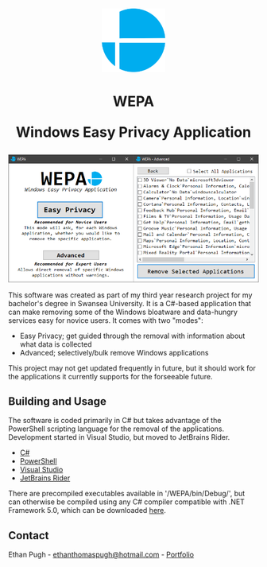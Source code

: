 
<!-- PROJECT LOGO -->
<br />
<p align="center">
    <img src="images/logo.png" alt="Logo" width="128" height="128">
    <h1 align="center">WEPA
        <p align="center">Windows Easy Privacy Application</p>
    </h1>
</p>

<p align="center">
    <img src="images/screenshot.png" alt="Screenshot">
</p>

This software was created as part of my third year research project for my bachelor's degree in Swansea University. It is a C#-based application that can make removing some of the Windows bloatware and data-hungry services easy for novice users. It comes with two "modes":

* Easy Privacy; get guided through the removal with information about what data is collected
* Advanced; selectively/bulk remove Windows applications

This project may not get updated frequently in future, but it should work for the applications it currently supports for the forseeable future.

## Building and Usage
The software is coded primarily in C# but takes advantage of the PowerShell scripting language for the removal of the applications. Development started in Visual Studio, but moved to JetBrains Rider.
* [C#](https://docs.microsoft.com/en-us/dotnet/csharp/)
* [PowerShell](https://docs.microsoft.com/en-us/powershell/)
* [Visual Studio](https://visualstudio.microsoft.com/)
* [JetBrains Rider](https://www.jetbrains.com/rider/)

There are precompiled executables available in '/WEPA/bin/Debug/', but can otherwise be compiled using any C# compiler compatible with .NET Framework 5.0, which can be downloaded [here](https://dotnet.microsoft.com/download/dotnet/5.0).

<!-- CONTACT -->
## Contact
Ethan Pugh - ethanthomaspugh@hotmail.com - [Portfolio](https://ethanpugh.github.io/)
